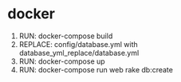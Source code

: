 # docker


1. RUN: docker-compose build
2. REPLACE: config/database.yml with database_yml_replace/database.yml
3. RUN: docker-compose up
4. RUN: docker-compose run web rake db:create
